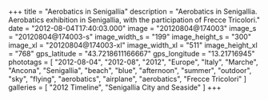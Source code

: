 +++
title = "Aerobatics in Senigallia"
description = "Aerobatics in Senigallia. Aerobatics exhibition in Senigallia, with the participation of Frecce Tricolori."
date = "2012-08-04T17:40:03.000"
image = "20120804@174003"
image_s = "20120804@174003-s"
image_width_s = "199"
image_height_s = "300"
image_xl = "20120804@174003-xl"
image_width_xl = "511"
image_height_xl = "768"
gps_latitude = "43.7218611166667"
gps_longitude = "13.21716945"
phototags = [ "2012-08-04", "2012-08", "2012", "Europe", "Italy", "Marche", "Ancona", "Senigallia", "beach", "blue", "afternoon", "summer", "outdoor", "sky", "flying", "aerobatics", "airplane", "aerobatics", "Frecce Tricolori" ]
galleries = [ "2012 Timeline", "Senigallia City and Seaside" ]
+++
